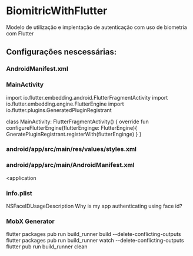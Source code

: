 # BiomitricWithFlutter

Modelo de utilização e implentação de autenticação com uso de biometria com Flutter


## Configurações nescessárias:


### AndroidManifest.xml

<manifest xmlns:android="http://schemas.android.com/apk/res/android" package="com.example.app">
<uses-permission android:name="android.permission.USE_BIOMETRIC"/>
<manifest>

### MainActivity

import io.flutter.embedding.android.FlutterFragmentActivity
import io.flutter.embedding.engine.FlutterEngine
import io.flutter.plugins.GeneratedPluginRegistrant

class MainActivity: FlutterFragmentActivity() {
override fun configureFlutterEngine(flutterEnginge: FlutterEngine){
GneratePluginRegistrant.registerWith(flutterEnginge)
}
}

### android/app/src/main/res/values/styles.xml


<resources>
  <style name="LaunchTheme" parent="Theme.AppCompat.DayNight"></style>
</resources>


### android/app/src/main/AndroidManifest.xml

<application
<activity android:theme="@style/Theme.AppCompat.DayNight"></activity>
</application>

### info.plist

<key>NSFaceIDUsageDescription</key>
<string>Why is my app authenticating using face id?</string>

### MobX Generator
flutter packages pub run build_runner build --delete-conflicting-outputs
flutter packages pub run build_runner watch --delete-conflicting-outputs
flutter pub run build_runner clean


 
